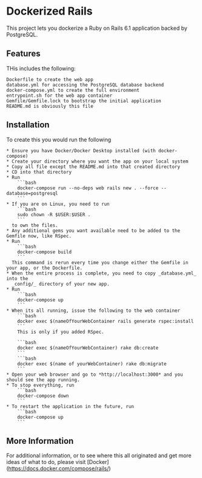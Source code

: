 # Dockerized Rails

This project lets you dockerize a Ruby on Rails 6.1 application backed by PostgreSQL.

## Features

THis includes the following:

	Dockerfile to create the web app
	database.yml for accessing the PostgreSQL database backend
	docker-compose.yml to create the full environment
	entrypoint.sh for the web app container
	Gemfile/Gemfile.lock to bootstrap the initial application
	README.md is obviously this file

## Installation

To create this you would run the following

	* Ensure you have Docker/Docker Desktop installed (with docker-compose)
	* Create your directory where you want the app on your local system
	* Copy all file except the README.md into that created directory
	* CD into that directory
	* Run 
		```bash
		docker-compose run --no-deps web rails new . --force --database=postgresql
		```
	* If you are on Linux, you need to run 
		```bash
		sudo chown -R $USER:$USER .
		```
	  to own the files.
	* Any additional gems you want available need to be added to the Gemfile now, like RSpec.
	* Run 
		```bash
		docker-compose build
		```
	  This command is rerun every time you change either the Gemfile in your app, or the Dockerfile.
	* When the entire process is complete, you need to copy _database.yml_ into the
	  _config/_ directory of your new app.
	* Run 
		```bash
		docker-compose up
		```
	* When its all running, issue the following to the web container
		```bash
		docker exec $(nameOfYourWebContainer rails generate rspec:install
		``` 
		This is only if you added RSpec.

		```bash
		docker exec $(nameOfYourWebContainer) rake db:create
		```
		```bash
		docker exec $(name of yourWebContainer) rake db:migrate
		```
	* Open your web browser and go to *http://localhost:3000* and you should see the app running.
	* To stop everything, run 
		```bash
		docker-compose down
		```
	* To restart the application in the future, run 
		```bash
		docker-compose up
		```

## More Information

For additional information, or to see where this all originated and get more ideas of what to do, please
visit [Docker] (https://docs.docker.com/compose/rails/)


